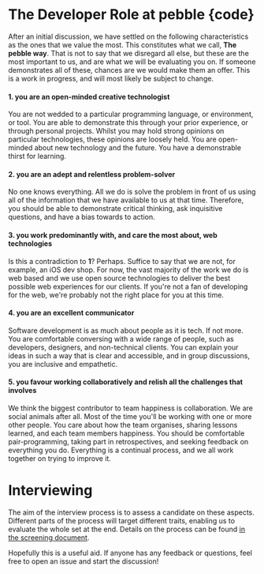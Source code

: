 # The Developer Role at pebble {code}

After an initial discussion, we have settled on the following characteristics as the ones that we value the most. This constitutes what we call, **The pebble way**. That is not to say that we disregard all else, but these are the most important to us, and are what we will be evaluating you on. If someone demonstrates all of these, chances are we would make them an offer. This is a work in progress, and will most likely be subject to change.

#### 1. you are an open-minded creative technologist

You are not wedded to a particular programming language, or environment, or tool. You are able to demonstrate this through your prior experience, or through personal projects. Whilst you may hold strong opinions on particular technologies, these opinions are loosely held. You are open-minded about new technology and the future. You have a demonstrable thirst for learning.

#### 2. you are an adept and relentless problem-solver

No one knows everything. All we do is solve the problem in front of us using all of the information that we have available to us at that time. Therefore, you should be able to demonstrate critical thinking, ask inquisitive questions, and have a bias towards to action.

#### 3. you work predominantly with, and care the most about, web technologies

Is this a contradiction to **1**? Perhaps. Suffice to say that we are not, for example, an iOS dev shop. For now, the vast majority of the work we do is web based and we use open source technologies to deliver the best possible web experiences for our clients. If you're not a fan of developing for the web, we're probably not the right place for you at this time.

#### 4. you are an excellent communicator

Software development is as much about people as it is tech. If not more. You are comfortable conversing with a wide range of people, such as developers, designers, and non-technical clients. You can explain your ideas in such a way that is clear and accessible, and in group discussions, you are inclusive and empathetic.

#### 5. you favour working collaboratively and relish all the challenges that involves

We think the biggest contributor to team happiness is collaboration. We are social animals after all. Most of the time you'll be working with one or more other people. You care about how the team organises, sharing lessons learned, and each team members happiness. You should be comfortable pair-programming, taking part in retrospectives, and seeking feedback on everything you do. Everything is a continual process, and we all work together on trying to improve it.

# Interviewing

The aim of the interview process is to assess a candidate on these aspects. Different parts of the process will target different traits, enabling us to evaluate the whole set at the end. Details on the process can be found [in the screening document](/great-people/hiring-great-talent/developer/process/01-screening-candidates.md).

Hopefully this is a useful aid. If anyone has any feedback or questions, feel free to open an issue and start the discussion!
